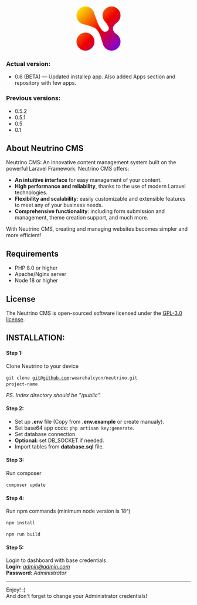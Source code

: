 <p align="center"><img src="https://raw.githubusercontent.com/wearehalcyon/neutrino/main/public/favicon.png" alt="Neutrino CMS" width="120" height="120"></p>

### Actual version:
- 0.6 (BETA) — Updated installep app. Also added Apps section and repository with few apps.

### Previous versions:
- 0.5.2
- 0.5.1
- 0.5
- 0.1

## About Neutrino CMS

Neutrino CMS: An innovative content management system built on the powerful Laravel Framework. Neutrino CMS offers:

- <strong>An intuitive interface</strong> for easy management of your content.
- <strong>High performance and reliability</strong>, thanks to the use of modern Laravel technologies.
- <strong>Flexibility and scalability</strong>: easily customizable and extensible features to meet any of your business needs.
- <strong>Comprehensive functionality</strong>: including form submission and management, theme creation support, and much more.

With Neutrino CMS, creating and managing websites becomes simpler and more efficient!

## Requirements

- PHP 8.0 or higher
- Apache/Nginx server
- Node 18 or higher

## License

The Neutrino CMS is open-sourced software licensed under the [GPL-3.0 license](https://github.com/wearehalcyon/neutrino?tab=GPL-3.0-1-ov-file#readme).

## INSTALLATION:

#### Step 1:
Clone Neutrino to your device

<code>git clone git@github.com:wearehalcyon/neutrino.git project-name</code>

<i>PS. Index directory should be "/public".</i>

#### Step 2:
- Set up <strong>.env</strong> file (Copy from <strong>.env.example</strong> or create manualy).
- Set base64 app code: <code>php artisan key:generate</code>.
- Set database connection.
- <strong>Optional:</strong> set DB_SOCKET if needed.
- Import tables from <strong>database.sql</strong> file.

#### Step 3:

Run composer

<code>composer update</code>

#### Step 4:

Run npm commands (minimum node version is 18^)

<code>npm install</code>

<code>npm run build</code>

#### Step 5:

Login to dashboard with base credentials
<br>
<strong>Login: </strong><i>admin@admin.com</i>
<br>
<strong>Password: </strong><i>Administrator</i>

<hr>

Enjoy! :)
<br>
And don't forget to change your Administrator credentials!
